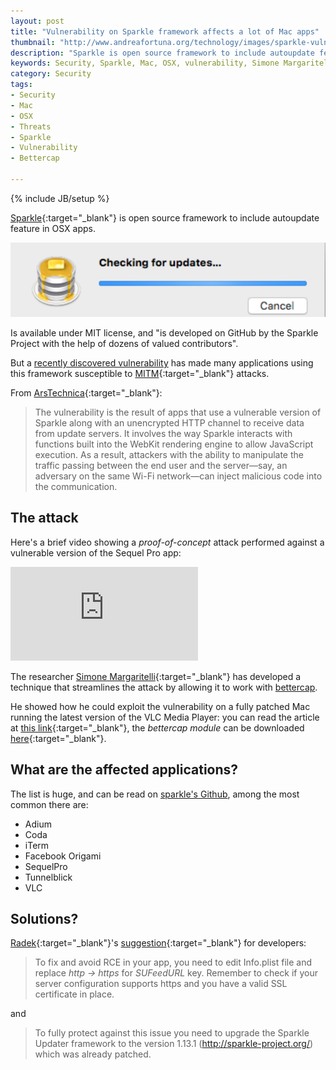 ```yaml
---
layout: post
title: "Vulnerability on Sparkle framework affects a lot of Mac apps"
thumbnail: "http://www.andreafortuna.org/technology/images/sparkle-vulnerability.png"
description: "Sparkle is open source framework to include autoupdate feature in OSX apps, and a recently discovered vulnerability has made many applications using this framework susceptible to man-in-the-mirror attacks. "
keywords: Security, Sparkle, Mac, OSX, vulnerability, Simone Margaritelli, Bettercap
category: Security
tags: 
- Security
- Mac
- OSX
- Threats
- Sparkle
- Vulnerability
- Bettercap

---
```

{% include JB/setup %}

[Sparkle](https://sparkle-project.org/){:target="_blank"} is open source framework to include autoupdate feature in OSX apps.

![Sparkle](/technology/images/sparkle-vulnerability.png)

Is available under MIT license, and "is developed on GitHub by the Sparkle Project with the help of dozens of valued contributors".

But a [recently discovered vulnerability](https://vulnsec.com/2016/osx-apps-vulnerabilities/) has made many applications using this framework susceptible to [MITM](https://en.wikipedia.org/wiki/Man-in-the-middle_attack){:target="_blank"} attacks. 

From [ArsTechnica](http://arstechnica.com/security/2016/02/huge-number-of-mac-apps-vulnerable-to-hijacking-and-a-fix-is-elusive/){:target="_blank"}:

>The vulnerability is the result of apps that use a vulnerable version of Sparkle along with an unencrypted HTTP channel to receive data from update servers. 
It involves the way Sparkle interacts with functions built into the WebKit rendering engine to allow JavaScript execution. 
As a result, attackers with the ability to manipulate the traffic passing between the end user and the server—say, an adversary on the same Wi-Fi network—can inject malicious code into the communication. 

The attack
--

Here's a brief video showing a *proof-of-concept* attack performed against a vulnerable version of the Sequel Pro app:

<div class="video-container">
<iframe src="https://www.youtube.com/embed/16acap5hep4" frameborder="0" allowfullscreen></iframe>
</div>

The researcher [Simone Margaritelli](https://www.evilsocket.net/){:target="_blank"} has developed a technique that streamlines the attack by allowing it to work with [bettercap](https://www.bettercap.org/). 

He showed how he could exploit the vulnerability on a fully patched Mac running the latest version of the VLC Media Player: you can read the article at [this link](https://www.evilsocket.net/2016/01/30/osx-mass-pwning-using-bettercap-and-the-sparkle-updater-vulnerability/){:target="_blank"}, the *bettercap module* can be downloaded [here](https://github.com/evilsocket/bettercap-proxy-modules/blob/master/osxsparkle.rb){:target="_blank"}.


What are the affected applications?
--

The list is huge, and can be read on [sparkle's Github](https://github.com/sparkle-project/Sparkle/issues/717), among the most common there are:

- Adium
- Coda
- iTerm
- Facebook Origami
- SequelPro
- Tunnelblick
- VLC

Solutions?
--

[Radek](https://twitter.com/radekk){:target="_blank"}'s [suggestion](https://vulnsec.com/2016/osx-apps-vulnerabilities/){:target="_blank"} for developers:

>To fix and avoid RCE in your app, you need to edit Info.plist file and replace *http -> https* for *SUFeedURL* key. 
Remember to check if your server configuration supports https and you have a valid SSL certificate in place.

and

>To fully protect against this issue you need to upgrade the Sparkle Updater framework to the version 1.13.1 (http://sparkle-project.org/) which was already patched.